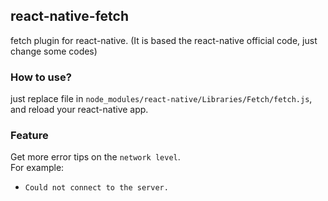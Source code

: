 ## react-native-fetch
fetch plugin for react-native. (It is based the react-native official code, just change some codes)

### How to use?
just replace file in `node_modules/react-native/Libraries/Fetch/fetch.js`, and reload your react-native app.

### Feature
Get more error tips on the `network level`.     
For example:    
- `Could not connect to the server.`
